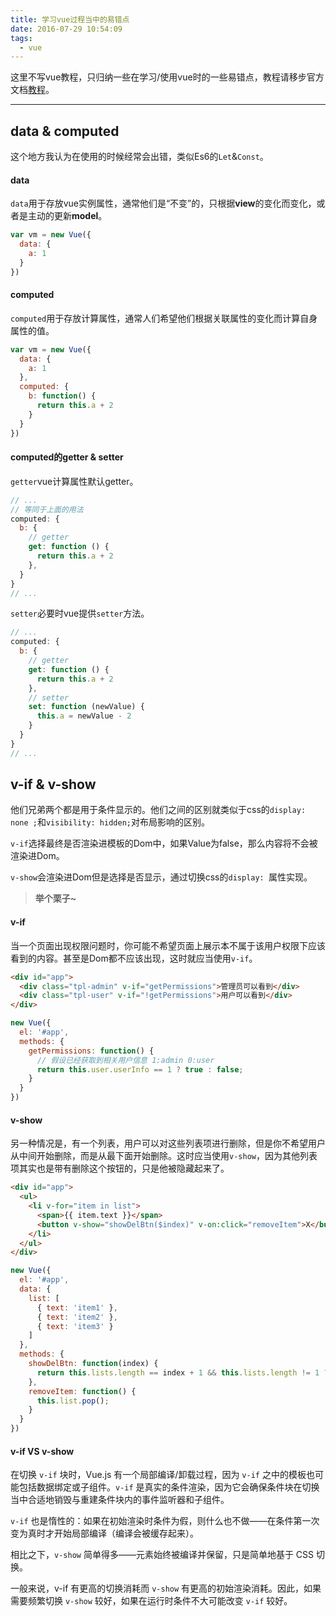 ```yaml
---
title: 学习vue过程当中的易错点
date: 2016-07-29 10:54:09
tags: 
  - vue
---
```


这里不写vue教程，只归纳一些在学习/使用vue时的一些易错点，教程请移步官方文档[教程](http://vuejs.org.cn/guide/)。

---

## data & computed
这个地方我认为在使用的时候经常会出错，类似Es6的`Let`&`Const`。

#### data
`data`用于存放vue实例属性，通常他们是“不变”的，只根据**view**的变化而变化，或者是主动的更新**model**。

```js
var vm = new Vue({
  data: {
    a: 1
  }
})
```
#### computed
`computed`用于存放计算属性，通常人们希望他们根据关联属性的变化而计算自身属性的值。

```js
var vm = new Vue({
  data: {
    a: 1
  },
  computed: {
    b: function() {
      return this.a + 2
    }
  }
})
```
#### computed的getter & setter
`getter`vue计算属性默认getter。

```js
// ...
// 等同于上面的用法
computed: {
  b: {
    // getter
    get: function () {
      return this.a + 2
    },
  }
}
// ...
```

`setter`必要时vue提供`setter`方法。

```js
// ...
computed: {
  b: {
    // getter
    get: function () {
      return this.a + 2
    },
    // setter
    set: function (newValue) {
      this.a = newValue - 2
    }
  }
}
// ...
```

## v-if & v-show

他们兄弟两个都是用于条件显示的。他们之间的区别就类似于css的`display: none ;`和`visibility: hidden;`对布局影响的区别。

`v-if`选择最终是否渲染进模板的Dom中，如果Value为false，那么内容将不会被渲染进Dom。

`v-show`会渲染进Dom但是选择是否显示，通过切换css的`display: `属性实现。

> **举个栗子~**

#### v-if
当一个页面出现权限问题时，你可能不希望页面上展示本不属于该用户权限下应该看到的内容。甚至是Dom都不应该出现，这时就应当使用`v-if`。

```html
<div id="app">
  <div class="tpl-admin" v-if="getPermissions">管理员可以看到</div>
  <div class="tpl-user" v-if="!getPermissions">用户可以看到</div>
</div>
```

```js
new Vue({
  el: '#app',
  methods: {
    getPermissions: function() {
      // 假设已经获取到相关用户信息 1:admin 0:user
      return this.user.userInfo == 1 ? true : false;
    }
  }
})
```

#### v-show
另一种情况是，有一个列表，用户可以对这些列表项进行删除，但是你不希望用户从中间开始删除，而是从最下面开始删除。这时应当使用`v-show`，因为其他列表项其实也是带有删除这个按钮的，只是他被隐藏起来了。

```html
<div id="app">
  <ul>
    <li v-for="item in list">
      <span>{{ item.text }}</span>
      <button v-show="showDelBtn($index)" v-on:click="removeItem">X</button>
    </li>
  </ul>
</div>
```


```js
new Vue({
  el: '#app',
  data: {
    list: [
      { text: 'item1' },
      { text: 'item2' },
      { text: 'item3' }
    ]
  },
  methods: {
    showDelBtn: function(index) {
      return this.lists.length == index + 1 && this.lists.length != 1 ? true : false;
    },
    removeItem: function() {
      this.list.pop();
    }
  }
})
```

#### v-if **VS** v-show

在切换 `v-if` 块时，Vue.js 有一个局部编译/卸载过程，因为 `v-if` 之中的模板也可能包括数据绑定或子组件。`v-if` 是真实的条件渲染，因为它会确保条件块在切换当中合适地销毁与重建条件块内的事件监听器和子组件。

`v-if` 也是惰性的：如果在初始渲染时条件为假，则什么也不做——在条件第一次变为真时才开始局部编译（编译会被缓存起来）。  

相比之下，`v-show` 简单得多——元素始终被编译并保留，只是简单地基于 CSS 切换。

一般来说，v-if 有更高的切换消耗而 `v-show` 有更高的初始渲染消耗。因此，如果需要频繁切换 `v-show` 较好，如果在运行时条件不大可能改变 `v-if` 较好。